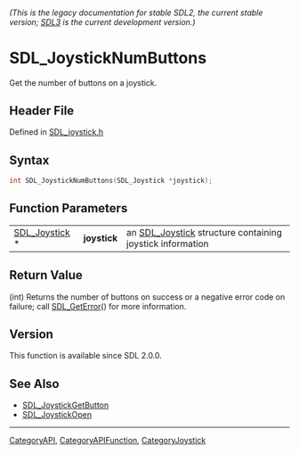 ###### (This is the legacy documentation for stable SDL2, the current stable version; [SDL3](https://wiki.libsdl.org/SDL3/) is the current development version.)
# SDL_JoystickNumButtons

Get the number of buttons on a joystick.

## Header File

Defined in [SDL_joystick.h](https://github.com/libsdl-org/SDL/blob/SDL2/include/SDL_joystick.h)

## Syntax

```c
int SDL_JoystickNumButtons(SDL_Joystick *joystick);
```

## Function Parameters

|                                |              |                                                                           |
| ------------------------------ | ------------ | ------------------------------------------------------------------------- |
| [SDL_Joystick](SDL_Joystick) * | **joystick** | an [SDL_Joystick](SDL_Joystick) structure containing joystick information |

## Return Value

(int) Returns the number of buttons on success or a negative error code on
failure; call [SDL_GetError](SDL_GetError)() for more information.

## Version

This function is available since SDL 2.0.0.

## See Also

- [SDL_JoystickGetButton](SDL_JoystickGetButton)
- [SDL_JoystickOpen](SDL_JoystickOpen)

----
[CategoryAPI](CategoryAPI), [CategoryAPIFunction](CategoryAPIFunction), [CategoryJoystick](CategoryJoystick)

